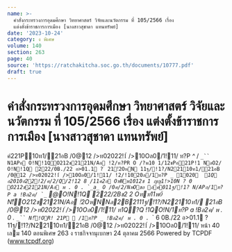 ```yaml
---
name: >-
  คำสั่งกระทรวงการอุดมศึกษา วิทยาศาสตร์ วิจัยและนวัตกรรม ที่ 105/2566 เรื่อง
  แต่งตั้งข้าราชการการเมือง [นางสาวสุชาดา แทนทรัพย์]
date: '2023-10-24'
category: ง พิเศษ
volume: 140
section: 263
page: 40
source: 'https://ratchakitcha.soc.go.th/documents/10777.pdf'
draft: true
---
```


# คำสั่งกระทรวงการอุดมศึกษา วิทยาศาสตร์ วิจัยและนวัตกรรม ที่ 105/2566 เรื่อง แต่งตั้งข้าราชการการเมือง [นางสาวสุชาดา แทนทรัพย์]

คํ221P10ท1/21อB /0@12 />ท02022!1์ />10Oล0/1!11/ ท?P _^_ / `_`` N1APอ O!N!1QO212ช2121N/Aอ !2/ท?PR O /?พ10 1/12ชPอ21P!1 NลO2/ O!N!1Q 222/0B./22 อ>01.1 ? ํ 21!ํ2OหN 11ฐ/!1?/N22110ท1/21อB /0@12 />ท02022!1์ />10Oล0/1!11/ !2/!1020ล/1ท?P _ 1020 `_`` 1Q อ2010อํ22!2/ค/2/Q/2!12 8 /11ค2อ OหNพ1012ช 1 ญญ1!>10N ? 0 O212ช2121N/Aอ พ . 0 . `_a_ O /0ค/2/NหOชอ อค011ฐ/!1? N/APอ/1ท?P a !Bล2ค/ `_`` @O!N!1Q 222/2Bช2 2 Oทท11พ0์ N!็O212ช2121N/Aอ !ํ2OหNNล2B2111ฐ/!1?/N22110ท1/ 21อB /0@12 />ท02022!1์ />10Oล0/1!11/ ท1Q?Q !1QO!N/1ท?P a !Bล2ค/ พ . 0 . `_`` N!็!OR! 21P  /1ท?P _ !Bล2ค/ พ . 0 . `_` 6 0B./22 อ>01.1 ? 11ฐ/!1?/N22110ท1/21อB /0@12 />ท02022!1์ />10Oล0/1!11/ หน้า 40 เลม 140 ตอนพิเศษ 263 ง ราชกิจจานุเบกษา 24 ตุลาคม 2566 Powered by TCPDF (www.tcpdf.org)
